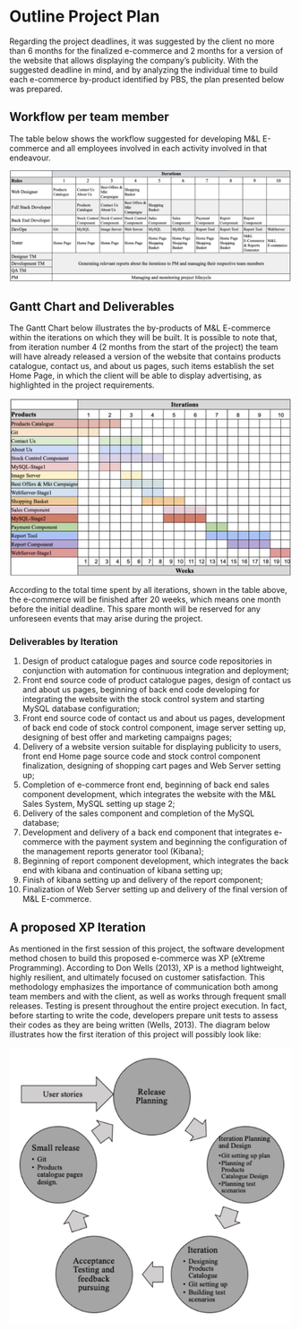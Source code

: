 # Outline Project Plan

Regarding the project deadlines, it was suggested by the client no more than 6 months for the finalized e-commerce and 2 months for a version of the website that allows displaying the company’s publicity.
With the suggested deadline in mind, and by analyzing the individual time to build each e-commerce by-product identified by PBS, the plan presented below was prepared.

## Workflow per team member

The table below shows the workflow suggested for developing M&L E-commerce and all employees involved in each activity involved in that endeavour.

![Workflow](./img/workflow.png)

## Gantt Chart and Deliverables

The Gantt Chart below illustrates the by-products of M&L E-commerce within the iterations on which they will be built.
It is possible to note that, from iteration number 4 (2 months from the start of the project) the team will have already released a version of the website that contains products catalogue, contact us, and about us pages, such items establish the set Home Page, in which the client will be able to display advertising, as highlighted in the project requirements.

![Gantt](./img/gantt.png)

According to the total time spent by all iterations, shown in the table above, the e-commerce will be finished after 20 weeks, which means one month before the initial deadline. This spare month will be reserved for any unforeseen events that may arise during the project.

### Deliverables by Iteration
1. Design of product catalogue pages and source code repositories in conjunction with automation for continuous integration and deployment;
2. Front end source code of product catalogue pages, design of contact us and about us pages, beginning of back end code developing for integrating the website with the stock control system and starting MySQL database configuration;
3. Front end source code of contact us and about us pages, development of back end code of stock control component, image server setting up, designing of best offer and marketing campaigns pages;
4. Delivery of a website version suitable for displaying publicity to users, front end Home page source code and stock control component finalization, designing of shopping cart pages and Web Server setting up;
5. Completion of e-commerce front end, beginning of back end sales component development, which integrates the website with the M&L Sales System, MySQL setting up stage 2;
6. Delivery of the sales component and completion of the MySQL database;
7. Development and delivery of a back end component that integrates e-commerce with the payment system and beginning the configuration of the management reports generator tool (Kibana);
8. Beginning of report component development, which integrates the back end with kibana and continuation of kibana setting up;
9. Finish of kibana setting up and delivery of the report component;
10. Finalization of Web Server setting up and delivery of the final version of M&L E-commerce.

## A proposed XP Iteration

As mentioned in the first session of this project, the software development method chosen to build this proposed e-commerce was XP (eXtreme Programming). According to Don Wells (2013), XP is a method lightweight, highly resilient, and ultimately focused on customer satisfaction. 
This methodology emphasizes the importance of communication both among team members and with the client, as well as works through frequent small releases. Testing is present throughout the entire project execution. In fact, before starting to write the code, developers prepare unit tests to assess their codes as they are being written (Wells, 2013).
The diagram below illustrates how the first iteration of this project will possibly look like:

![XP Iteration](./img/xp-iteration.png)

